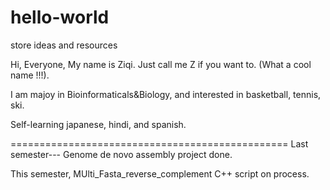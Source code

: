 # hello-world
store ideas and resources

Hi, Everyone,  My name is Ziqi. Just call me Z if you want to. (What a cool name !!!).

I am majoy in Bioinformaticals&Biology, and interested in basketball, tennis, ski.   

Self-learning japanese, hindi, and spanish.

================================================
Last semester--- Genome de novo assembly project done. 

This semester, MUlti_Fasta_reverse_complement C++ script on process. 




